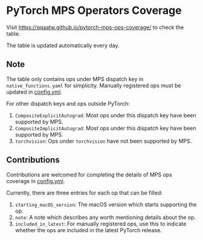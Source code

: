 # PyTorch MPS Operators Coverage
 
Visit https://qqaatw.github.io/pytorch-mps-ops-coverage/ to check the table.

The table is updated automatically every day.

## Note

The table only contains ops under MPS dispatch key in `native_functions.yaml` for simplicity. Manually registered ops must be updated in [config.yml](config.yml).

For other dispatch keys and ops outside PyTorch:
1. `CompositeExplicitAutograd`: Most ops under this dispatch key have been supported by MPS.
2. `CompositeImplicitAutograd`: Most ops under this dispatch key have been supported by MPS.
3. `torchvision`: Ops under `torchvision` have not been supported by MPS.

## Contributions

Contributions are welcomed for completing the details of MPS ops coverage in [config.yml](config.yml).

Currently, there are three entries for each op that can be filled:

1. `starting_macOS_version`: The macOS version which starts supporting the op.
2. `note`: A note which describes any worth mentioning details about the op.
3. `included_in_latest`: For manually registered ops, use this to indicate whether the ops are included in the latest PyTorch release.
